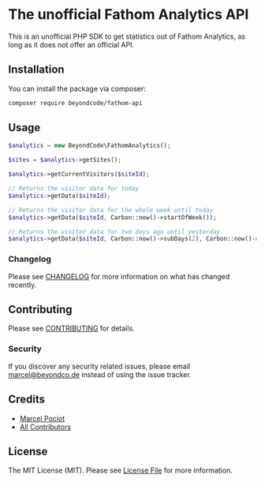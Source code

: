 # The unofficial Fathom Analytics API

This is an unofficial PHP SDK to get statistics out of Fathom Analytics, as long as it does not offer an official API.

## Installation

You can install the package via composer:

```bash
composer require beyondcode/fathom-api
```

## Usage

```php
$analytics = new BeyondCode\FathomAnalytics();

$sites = $analytics->getSites();

$analytics->getCurrentVisitors($siteId);

// Returns the visitor data for today
$analytics->getData($siteId);

// Returns the visitor data for the whole week until today
$analytics->getData($siteId, Carbon::now()->startOfWeek());

// Returns the visitor data for two days ago until yesterday.
$analytics->getData($siteId, Carbon::now()->subDays(2), Carbon::now()->subDays(1));
```

### Changelog

Please see [CHANGELOG](CHANGELOG.md) for more information on what has changed recently.

## Contributing

Please see [CONTRIBUTING](CONTRIBUTING.md) for details.

### Security

If you discover any security related issues, please email marcel@beyondco.de instead of using the issue tracker.

## Credits

- [Marcel Pociot](https://github.com/mpociot)
- [All Contributors](../../contributors)

## License

The MIT License (MIT). Please see [License File](LICENSE.md) for more information.
